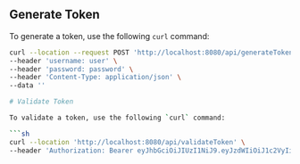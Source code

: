 ## Generate Token

To generate a token, use the following `curl` command:

```sh
curl --location --request POST 'http://localhost:8080/api/generateToken' \
--header 'username: user' \
--header 'password: password' \
--header 'Content-Type: application/json' \
--data ''

# Validate Token

To validate a token, use the following `curl` command:

```sh
curl --location 'http://localhost:8080/api/validateToken' \
--header 'Authorization: Bearer eyJhbGciOiJIUzI1NiJ9.eyJzdWIiOiJ1c2VyIiwiaWF0IjoxNzE3ODMzODY4LCJleHAiOjE3MTc4Njk4Njh9.X8K_B821b1WkvIYeuA588E1WunJx4l1FRAMQwnYIra4'
